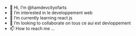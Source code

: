 - 👋 Hi, I’m @hamdevcityofarts
- 👀 I’m interested in  le developpement  web
- 🌱 I’m currently learning react js
- 💞️ I’m looking to collaborate on  tous ce aui est devloppement
- 📫 How to reach me ...

<!---
hamdevcityofarts/hamdevcityofarts is a ✨ special ✨ repository because its `README.md` (this file) appears on your GitHub profile.
You can click the Preview link to take a look at your changes.
--->
